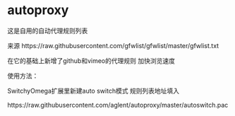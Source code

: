 # autoproxy

<P>这是自用的自动代理规则列表
<p>来源 https://raw.githubusercontent.com/gfwlist/gfwlist/master/gfwlist.txt
<p>在它的基础上新增了github和vimeo的代理规则 加快浏览速度

<p>使用方法：
<p>SwitchyOmega扩展里新建auto switch模式 规则列表地址填入
<p>https://raw.githubusercontent.com/aglent/autoproxy/master/autoswitch.pac

